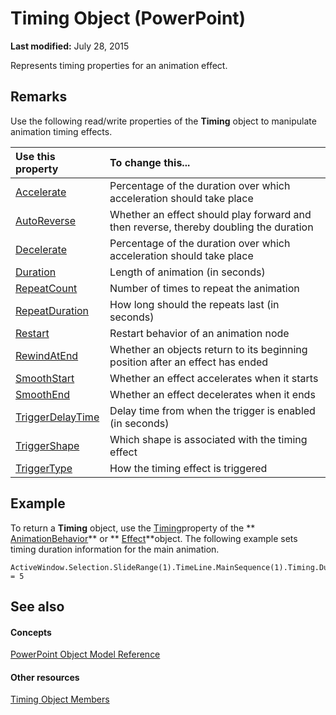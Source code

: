 
# Timing Object (PowerPoint)

 **Last modified:** July 28, 2015

Represents timing properties for an animation effect.

## Remarks

Use the following read/write properties of the  **Timing** object to manipulate animation timing effects.



|**Use this property**|**To change this...**|
|:-----|:-----|
| [Accelerate](3e1a7b53-e398-e814-56ed-9df19bb26a0d.md)|Percentage of the duration over which acceleration should take place|
| [AutoReverse](82137189-a7f0-bacc-0550-41c9b5ff9ded.md)|Whether an effect should play forward and then reverse, thereby doubling the duration|
| [Decelerate](3bf6fc1b-8f14-ef9a-cf70-69a93729f5bf.md)|Percentage of the duration over which acceleration should take place|
| [Duration](f8c47dda-9687-e437-8038-dae11c022914.md)|Length of animation (in seconds)|
| [RepeatCount](71d31607-6006-f2c0-cfa3-3711791331bc.md)|Number of times to repeat the animation|
| [RepeatDuration](8c69f0a7-224a-db67-2a94-0237f55f184e.md)|How long should the repeats last (in seconds)|
| [Restart](0dd82d15-aa92-1de9-6406-957710c26fb6.md)|Restart behavior of an animation node|
| [RewindAtEnd](2055f5aa-10d4-45a7-f25d-afaa924f0937.md)|Whether an objects return to its beginning position after an effect has ended|
| [SmoothStart](7e2f3578-7367-748d-7e3c-cd4643a71e9d.md)|Whether an effect accelerates when it starts|
| [SmoothEnd](4d5d746b-ed5f-e708-287f-62e02684040c.md)|Whether an effect decelerates when it ends|
| [TriggerDelayTime](4d14ffb0-e966-4708-ba30-4a9a1fe34766.md)|Delay time from when the trigger is enabled (in seconds)|
| [TriggerShape](0b9431d2-0cea-d279-4aa7-24dd145e987e.md)|Which shape is associated with the timing effect|
| [TriggerType](a868c747-6088-df48-3c93-50f4ab24ae85.md)|How the timing effect is triggered|

## Example

To return a  **Timing** object, use the [Timing](343f11d4-04bf-2637-dbbc-dc3256d57940.md)property of the  ** [AnimationBehavior](70eeb4aa-b9ba-ff7d-93ee-425cf191a6cb.md)** or ** [Effect](359ac3da-86cd-8003-d691-349d20fd1777.md)**object. The following example sets timing duration information for the main animation.


```
ActiveWindow.Selection.SlideRange(1).TimeLine.MainSequence(1).Timing.Duration = 5
```


## See also


#### Concepts


 [PowerPoint Object Model Reference](00acd64a-5896-0459-39af-98df2849849e.md)
#### Other resources


 [Timing Object Members](8d58b075-eb77-871e-7da4-11ba043eecca.md)
